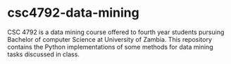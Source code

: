 # csc4792-data-mining
CSC 4792 is a data mining course offered to fourth year students pursuing Bachelor of computer Science at University of Zambia. This repository contains the Python implementations of some methods for data mining tasks discussed in class.
